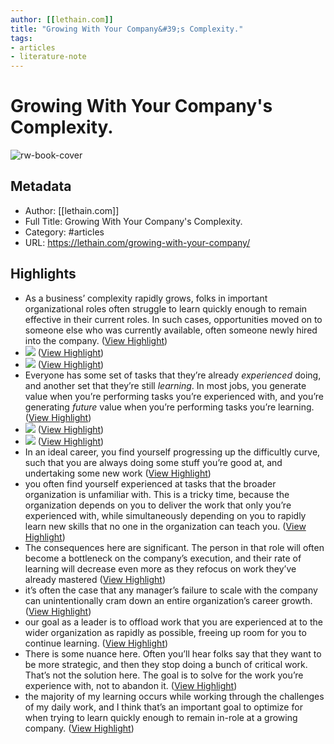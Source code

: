 ```yaml
---
author: [[lethain.com]]
title: "Growing With Your Company&#39;s Complexity."
tags: 
- articles
- literature-note
---
```

# Growing With Your Company's Complexity.

![rw-book-cover](https://lethain.com/static/blog/2019/dnm-hero.png)

## Metadata
- Author: [[lethain.com]]
- Full Title: Growing With Your Company's Complexity.
- Category: #articles
- URL: https://lethain.com/growing-with-your-company/

## Highlights
- As a business’ complexity rapidly grows, folks in important organizational roles often struggle to learn quickly enough to remain effective in their current roles. In such cases, opportunities moved on to someone else who was currently available, often someone newly hired into the company. ([View Highlight](https://read.readwise.io/read/01gs6b98yg56kxceh4r9tdffhk))
- ![](https://lethain.com/static/blog/2019/dnm-simple.png) ([View Highlight](https://read.readwise.io/read/01gs6ba4m6mgeh3k93nz19j09n))
- ![](https://lethain.com/static/blog/2019/dnm-simple.png) ([View Highlight](https://read.readwise.io/read/01gs6ba4mrv32epq6by3yrtjvt))
- Everyone has some set of tasks that they’re already *experienced* doing, and another set that they’re still *learning*. In most jobs, you generate value when you’re performing tasks you’re experienced with, and you’re generating *future* value when you’re performing tasks you’re learning. ([View Highlight](https://read.readwise.io/read/01gs6ba1m83jtvaakaqw12syw9))
- ![](https://lethain.com/static/blog/2019/dnm-over-time.png) ([View Highlight](https://read.readwise.io/read/01gs6baf612c8y34j87yjf1wcb))
- ![](https://lethain.com/static/blog/2019/dnm-over-time.png) ([View Highlight](https://read.readwise.io/read/01gs6baf63dd512frtk2se17r3))
- In an ideal career, you find yourself progressing up the difficultly curve, such that you are always doing some stuff you’re good at, and undertaking some new work ([View Highlight](https://read.readwise.io/read/01gs6bb3qs5wa0r022y08tfrzm))
- you often find yourself experienced at tasks that the broader organization is unfamiliar with. This is a tricky time, because the organization depends on you to deliver the work that only you’re experienced with, while simultaneously depending on you to rapidly learn new skills that no one in the organization can teach you. ([View Highlight](https://read.readwise.io/read/01gs6bcb4acadtn9zzgsccka3v))
- The consequences here are significant. The person in that role will often become a bottleneck on the company’s execution, and their rate of learning will decrease even more as they refocus on work they’ve already mastered ([View Highlight](https://read.readwise.io/read/01gs6bjneyn72ngndfhx9hw8bg))
- it’s often the case that any manager’s failure to scale with the company can unintentionally cram down an entire organization’s career growth. ([View Highlight](https://read.readwise.io/read/01gs6bm0py2qdknv5fqqtsn0tq))
- our goal as a leader is to offload work that you are experienced at to the wider organization as rapidly as possible, freeing up room for you to continue learning. ([View Highlight](https://read.readwise.io/read/01gs6bmhdcvvv8qxfh725j24st))
- There is some nuance here. Often you’ll hear folks say that they want to be more strategic, and then they stop doing a bunch of critical work. That’s not the solution here. The goal is to solve for the work you’re experience with, not to abandon it. ([View Highlight](https://read.readwise.io/read/01gs6c4ghvf1zch8vh3jcda8cn))
- the majority of my learning occurs while working through the challenges of my daily work, and I think that’s an important goal to optimize for when trying to learn quickly enough to remain in-role at a growing company. ([View Highlight](https://read.readwise.io/read/01gs6c84dkcpwnahp1py0k93qp))

